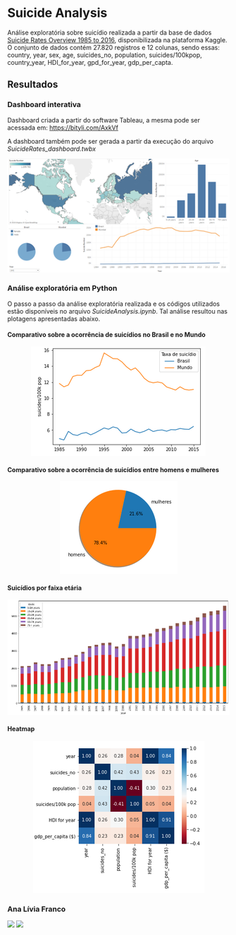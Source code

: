 # Suicide Analysis
Análise exploratória sobre suicídio realizada a partir da base de dados [Suicide Rates Overview 1985 to 2016](https://www.kaggle.com/russellyates88/suicide-rates-overview-1985-to-2016), disponibilizada na plataforma Kaggle. O conjunto de dados contém 27.820 registros e 12 colunas, sendo essas: country, year, sex, age, suicides_no, population, suicides/100kpop, country_year, HDI_for_year, gpd_for_year, gdp_per_capta.

## Resultados
### Dashboard interativa
Dashboard criada a partir do software Tableau, a mesma pode ser acessada em: https://bityli.com/AxkVf

A dashboard também pode ser gerada a partir da execução do arquivo *SuicideRates_dashboard.twbx*
<p align="center">
  <img src="/docs/dashboard.png" >
</p>

### Análise exploratória em Python
O passo a passo da análise exploratória realizada e os códigos utilizados estão disponíveis no arquivo *SuicideAnalysis.ipynb*. Tal análise resultou nas plotagens apresentadas abaixo.

#### Comparativo sobre a ocorrência de suicídios no Brasil e no Mundo
<p align="center">
  <img src="/docs/Comparativo_BrasilxMundo.PNG" >
</p>

#### Comparativo sobre a ocorrência de suicídios entre homens e mulheres
<p align="center">
  <img src="/docs/Comparativo_HomensxMulheres.PNG" >
</p>

#### Suicídios por faixa etária
<p align="center">
  <img src="/docs/Comparativo_Idades.PNG" >
</p>

#### Heatmap
<p align="center">
  <img src="/docs/heatmap.PNG" >
</p>

### Ana Lívia Franco
<a target="_blank" href="https://www.linkedin.com/in/analiviafr"><img src="https://img.shields.io/badge/-LinkedIn-0077B5?style=for-the-badge&logo=Linkedin&logoColor=white"></img></a> <a target="_blank" href="mailto:analiviafr@gmail.com"><img src="https://img.shields.io/badge/-Gmail-D14836?style=for-the-badge&logo=Gmail&logoColor=white"></img></a>
